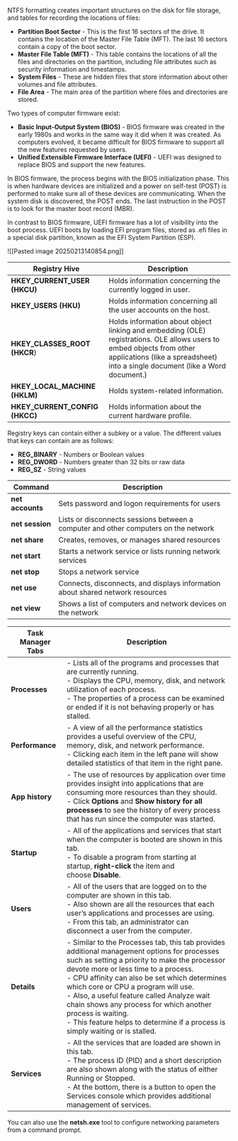 NTFS formatting creates important structures on the disk for file storage, and tables for recording the locations of files:

- **Partition Boot Sector** - This is the first 16 sectors of the drive. It contains the location of the Master File Table (MFT). The last 16 sectors contain a copy of the boot sector.
- **Master File Table (MFT)** - This table contains the locations of all the files and directories on the partition, including file attributes such as security information and timestamps.
- **System Files** - These are hidden files that store information about other volumes and file attributes.
- **File Area** - The main area of the partition where files and directories are stored.

Two types of computer firmware exist:
- **Basic Input-Output System (BIOS)** - BIOS firmware was created in the early 1980s and works in the same way it did when it was created. As computers evolved, it became difficult for BIOS firmware to support all the new features requested by users.
- **Unified Extensible Firmware Interface (UEFI)** - UEFI was designed to replace BIOS and support the new features.

In BIOS firmware, the process begins with the BIOS initialization phase. This is when hardware devices are initialized and a power on self-test (POST) is performed to make sure all of these devices are communicating. When the system disk is discovered, the POST ends. The last instruction in the POST is to look for the master boot record (MBR).

In contrast to BIOS firmware, UEFI firmware has a lot of visibility into the boot process. UEFI boots by loading EFI program files, stored as .efi files in a special disk partition, known as the EFI System Partition (ESP).

![[Pasted image 20250213140854.png]]

| **Registry Hive**              | **Description**                                                                                                                                                                                         |
| ------------------------------ | ------------------------------------------------------------------------------------------------------------------------------------------------------------------------------------------------------- |
| **HKEY_CURRENT_USER (HKCU)**   | Holds information concerning the currently logged in user.                                                                                                                                              |
| **HKEY_USERS (HKU)**           | Holds information concerning all the user accounts on the host.                                                                                                                                         |
| **HKEY_CLASSES_ROOT (HKCR**)   | Holds information about object linking and embedding (OLE) registrations. OLE allows users to embed objects from other applications (like a spreadsheet) into a single document (like a Word document.) |
| **HKEY_LOCAL_MACHINE (HKLM)**  | Holds system-related information.                                                                                                                                                                       |
| **HKEY_CURRENT_CONFIG (HKCC)** | Holds information about the current hardware profile.                                                                                                                                                   |

Registry keys can contain either a subkey or a value. The different values that keys can contain are as follows:
- **REG_BINARY** - Numbers or Boolean values
- **REG_DWORD** - Numbers greater than 32 bits or raw data
- **REG_SZ** - String values

|**Command**|**Description**|
|---|---|
|**net accounts**|Sets password and logon requirements for users|
|**net session**|Lists or disconnects sessions between a computer and other computers on the network|
|**net share**|Creates, removes, or manages shared resources|
|**net start**|Starts a network service or lists running network services|
|**net stop**|Stops a network service|
|**net use**|Connects, disconnects, and displays information about shared network resources|
|**net view**|Shows a list of computers and network devices on the network|

|**Task Manager Tabs**|**Description**|
|---|---|
|**Processes**|- Lists all of the programs and processes that are currently running.<br>- Displays the CPU, memory, disk, and network utilization of each process.<br>- The properties of a process can be examined or ended if it is not behaving properly or has stalled.|
|**Performance**|- A view of all the performance statistics provides a useful overview of the CPU, memory, disk, and network performance.<br>- Clicking each item in the left pane will show detailed statistics of that item in the right pane.|
|**App history**|- The use of resources by application over time provides insight into applications that are consuming more resources than they should.<br>- Click **Options** and **Show history for all processes** to see the history of every process that has run since the computer was started.|
|**Startup**|- All of the applications and services that start when the computer is booted are shown in this tab.<br>- To disable a program from starting at startup, **right-click** the item and choose **Disable**.|
|**Users**|- All of the users that are logged on to the computer are shown in this tab.<br>- Also shown are all the resources that each user’s applications and processes are using.<br>- From this tab, an administrator can disconnect a user from the computer.|
|**Details**|- Similar to the Processes tab, this tab provides additional management options for processes such as setting a priority to make the processor devote more or less time to a process.<br>- CPU affinity can also be set which determines which core or CPU a program will use.<br>- Also, a useful feature called Analyze wait chain shows any process for which another process is waiting.<br>- This feature helps to determine if a process is simply waiting or is stalled.|
|**Services**|- All the services that are loaded are shown in this tab.<br>- The process ID (PID) and a short description are also shown along with the status of either Running or Stopped.<br>- At the bottom, there is a button to open the Services console which provides additional management of services.|

You can also use the **netsh.exe** tool to configure networking parameters from a command prompt.



